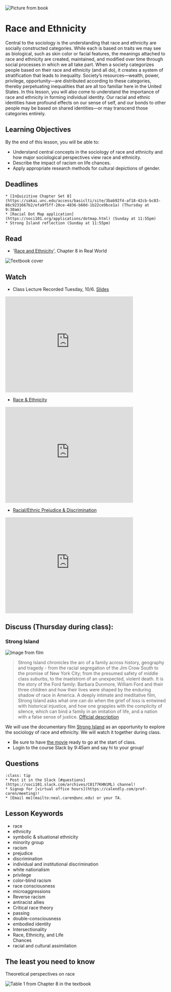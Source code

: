![Picture from book](../images/REALWORLD7_FIG08_CO.jpg)

# Race and Ethnicity

Central to the sociology is the understanding that race and ethnicity are socially constructed categories. While each is based on traits we may see as biological, such as skin color or facial features, the meanings attached to race and ethnicity are created, maintained, and modified over time through social processes in which we all take part. When a society categorizes people based on their race and ethnicity (and all do), it creates a system of stratification that leads to inequality. Society’s resources—wealth, power, privilege, opportunity—are distributed according to these categories, thereby perpetuating inequalities that are all too familiar here in the United States. In this lesson, you will also come to understand the importance of race and ethnicity in forming individual identity. Our racial and ethnic identities have profound effects on our sense of self, and our bonds to other people may be based on shared identities—or may transcend those categories entirely.

## Learning Objectives

By the end of this lesson, you will be able to:     
* Understand central concepts in the sociology of race and ethnicity and how major sociological perspectives view race and ethnicity.    
* Describe the impact of racism on life chances.    
* Apply appropriate research methods for cultural depictions of gender.    


## Deadlines

```{admonition} Be sure to hand these in before the deadline
* [InQuizitive Chapter Set 8](https://sakai.unc.edu/access/basiclti/site/3bab92f4-af18-42cb-bc83-86c9231667b2/efa9f5ff-20ce-4836-b60d-1b22ce9bce1a) (Thursday at 9:30am)
* [Racial Dot Map application](https://soci101.org/applications/dotmap.html) (Sunday at 11:55pm)
* Strong Island reflection (Sunday at 11:55pm)

```

## Read
* '[Race and Ethnicity](https://ncia.wwnorton.com/87056/r/goto/cfi/148!/4)', Chapter 8 in Real World

![Textbook cover](https://cdn.wwnorton.com/dam_booktitles/733/img/cover/9780393419337_300.jpeg)



## Watch

* Class Lecture
Recorded Tuesday, 10/6.  [Slides](https://www.dropbox.com/s/p1ljx0e0actgyxx/SOCI%20101%20Race.pptx?dl=1)
<iframe
    width="400"
    height="300"
    src="https://media.unc.edu/w/d4cCAA/"
    frameborder="0"
    allowfullscreen
></iframe>

* [Race & Ethnicity](https://www.youtube.com/watch?v=7myLgdZhzjo)




<iframe
    width="400"
    height="300"
    src="https://www.youtube.com/embed/7myLgdZhzjo"
    frameborder="0"
    allowfullscreen
></iframe>





* [Racial/Ethnic Prejudice & Discrimination](https://www.youtube.com/watch?v=gSddUPkVD24)


<iframe
    width="400"
    height="300"
    src="https://www.youtube.com/embed/gSddUPkVD24"
    frameborder="0"
    allowfullscreen
></iframe>





## Discuss (Thursday during class):
### Strong Island

![Image from film](https://flxt.tmsimg.com/assets/p13925270_v_h10_aa.jpg)

> Strong Island chronicles the arc of a family across history, geography and tragedy - from the racial segregation of the Jim Crow South to the promise of New York City; from the presumed safety of middle class suburbs, to the maelstrom of an unexpected, violent death. It is the story of the Ford family: Barbara Dunmore, William Ford and their three children and how their lives were shaped by the enduring shadow of race in America. A deeply intimate and meditative film, Strong Island asks what one can do when the grief of loss is entwined with historical injustice, and how one grapples with the complicity of silence, which can bind a family in an imitation of life, and a nation with a false sense of justice. [Official description](https://www.strongislandfilm.com)


We will use the documentary film [Strong Island](https://www.netflix.com/title/80168230) as an opportunity to explore the sociology of race and ethnicity.  We will watch it together during class.
* Be sure to have [the movie](https://www.netflix.com/title/80168230) ready to go at the start of class.
* Login to the course Slack by 9:45am and say hi to your group!






## Questions

```{admonition} If you have any questions at all about what you are supposed to do on this lesson, please remember I am here to help. Reach out any time so I can support your success.
:class: tip
* Post it in the Slack [#questions](https://soci101.slack.com/archives/C0177KHN1ML) channel!
* Signup for [virtual office hours](https://calendly.com/prof-caren/meeting)!
* [Email me](mailto:neal.caren@unc.edu) or your TA.
```


## Lesson Keywords

* race    
* ethnicity    
* symbolic & situational ethnicity    
* minority group    
* racism    
* prejudice    
* discrimination    
* individual and institutional discrimination    
* white nationalism    
* privilege    
* color-blind racism    
*  race consciousness    
*  microaggressions    
*  Reverse racism    
*  antiracist allies    
*  Critical race theory     
*  passing    
*   double-consciousness    
*   embodied identity    
*   Intersectionality    
*   Race, Ethnicity, and Life    
Chances    
* racial and cultural assimilation    


## The least you need to know
Theoretical perspectives on race

![Table 1 from Chapter 8 in the textbook](../images/REALWORLD7_TABLE08.01.jpg "Table 1 from Chapter 7 in the textbook")
